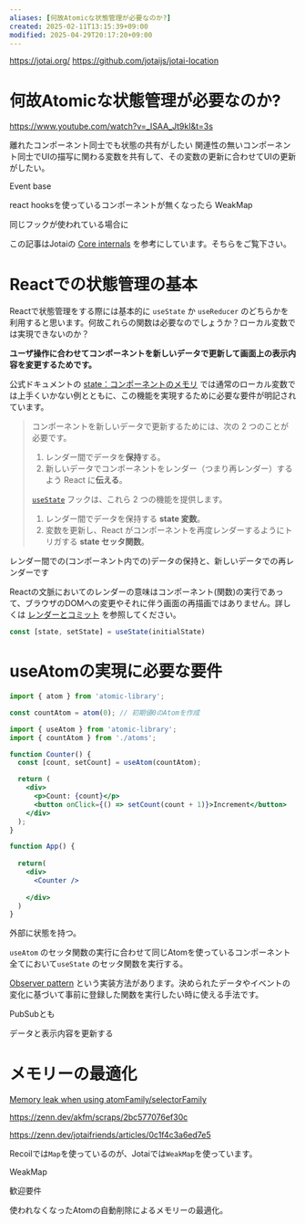 ```yaml
---
aliases: [何故Atomicな状態管理が必要なのか?]
created: 2025-02-11T13:15:39+09:00
modified: 2025-04-29T20:17:20+09:00
---
```


https://jotai.org/
https://github.com/jotaijs/jotai-location

# 何故Atomicな状態管理が必要なのか?

https://www.youtube.com/watch?v=_ISAA_Jt9kI&t=3s

離れたコンポーネント同士でも状態の共有がしたい
関連性の無いコンポーネント同士でUIの描写に関わる変数を共有して、その変数の更新に合わせてUIの更新がしたい。

Event base

react hooksを使っているコンポーネントが無くなったら
WeakMap

同じフックが使われている場合に

この記事はJotaiの [Core internals](https://jotai.org/docs/guides/core-internals) を参考にしています。そちらをご覧下さい。
# Reactでの状態管理の基本

Reactで状態管理をする際には基本的に `useState` か `useReducer` のどちらかを利用すると思います。何故これらの関数は必要なのでしょうか？ローカル変数では実現できないのか？

**ユーザ操作に合わせてコンポーネントを新しいデータで更新して画面上の表示内容を変更するためです。**

公式ドキュメントの [state：コンポーネントのメモリ](https://ja.react.dev/learn/state-a-components-memory#when-a-regular-variable-isnt-enough) では通常のローカル変数では上手くいかない例とともに、この機能を実現するために必要な要件が明記されています。

> コンポーネントを新しいデータで更新するためには、次の 2 つのことが必要です。
> 
> 1. レンダー間でデータを**保持**する。
> 2. 新しいデータでコンポーネントをレンダー（つまり再レンダー）するよう React に**伝える**。
> 
> [`useState`](https://ja.react.dev/reference/react/useState) フックは、これら 2 つの機能を提供します。
> 
> 1. レンダー間でデータを保持する **state 変数**。
> 2. 変数を更新し、React がコンポーネントを再度レンダーするようにトリガする **state セッタ関数**。

レンダー間での(コンポーネント内での)データの保持と、新しいデータでの再レンダーです

Reactの文脈においてのレンダーの意味はコンポーネント(関数)の実行であって、ブラウザのDOMへの変更やそれに伴う画面の再描画ではありません。詳しくは [レンダーとコミット](https://ja.react.dev/learn/render-and-commit) を参照してください。

```js
const [state, setState] = useState(initialState)
```

# useAtomの実現に必要な要件

```jsx
import { atom } from 'atomic-library';

const countAtom = atom(0); // 初期値0のAtomを作成
```

```jsx
import { useAtom } from 'atomic-library';
import { countAtom } from './atoms';

function Counter() {
  const [count, setCount] = useAtom(countAtom);

  return (
    <div>
      <p>Count: {count}</p>
      <button onClick={() => setCount(count + 1)}>Increment</button>
    </div>
  );
}

function App() {
  
  return(
	<div>
	  <Counter />
	  
	</div>
  )
}
```

外部に状態を持つ。

`useAtom` のセッタ関数の実行に合わせて同じAtomを使っているコンポーネント全てにおいて`useState` のセッタ関数を実行する。

[Observer pattern](https://zenn.dev/morinokami/books/learning-patterns-1/viewer/observer-pattern) という実装方法があります。決められたデータやイベントの変化に基づいて事前に登録した関数を実行したい時に使える手法です。

PubSubとも

データと表示内容を更新する

# メモリーの最適化

[Memory leak when using atomFamily/selectorFamily](https://github.com/facebookexperimental/Recoil/issues/366)

https://zenn.dev/akfm/scraps/2bc577076ef30c

https://zenn.dev/jotaifriends/articles/0c1f4c3a6ed7e5

Recoilでは`Map`を使っているのが、Jotaiでは`WeakMap`を使っています。

WeakMap

歓迎要件

使われなくなったAtomの自動削除によるメモリーの最適化。
